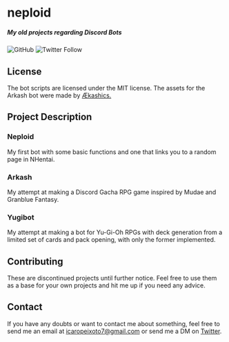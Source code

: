 # neploid
##### *My old projects regarding Discord Bots*
![GitHub](https://img.shields.io/github/license/gravityi/neploid) ![Twitter Follow](https://img.shields.io/twitter/follow/peixoto_icaro?style=social)

## License

The bot scripts are licensed under the MIT license. The assets for the Arkash bot were made by [Ækashics.](http://www.akashics.moe/)

## Project Description

### Neploid

  My first bot with some basic functions and one that links you to a random page in NHentai.

### Arkash
  
  My attempt at making a Discord Gacha RPG game inspired by Mudae and Granblue Fantasy.

### Yugibot

  My attempt at making a bot for Yu-Gi-Oh RPGs with deck generation from a limited set of cards and pack opening, with only the former implemented.

## Contributing

These are discontinued projects until further notice. Feel free to use them as a base for your own projects and hit me up if you need any advice.

## Contact

If you have any doubts or want to contact me about something, feel free to send me an email at icaropeixoto7@gmail.com or send me a DM on [Twitter](https://twitter.com/peixoto_icaro).
